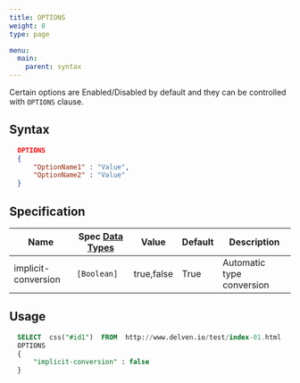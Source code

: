 ```yaml
---
title: OPTIONS
weight: 0
type: page

menu:
  main:
    parent: syntax
---
```


Certain options are Enabled/Disabled by default and they can be controlled with `OPTIONS` clause.

## Syntax

```json
  OPTIONS
  {
      "OptionName1" : "Value",
	  "OptionName2" : "Value"
  }
```
## Specification

| Name                      | Spec [Data Types](/syntax/datatypes) | Value       | Default      | Description
| ------------------------- | ------------------------------------ | ----------- | ------------ | -----------
| implicit-conversion  	    | `[Boolean]`                          | true,false  | True         | Automatic type conversion


## Usage

```sql
  SELECT  css("#id1")  FROM  http://www.delven.io/test/index-01.html 
  OPTIONS
  {
      "implicit-conversion" : false
  }
```